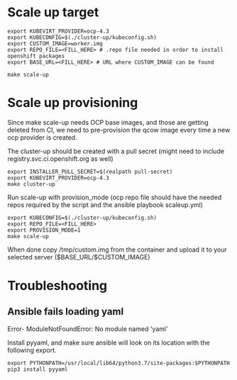 # Scale up target

```
export KUBEVIRT_PROVIDER=ocp-4.3
export KUBECONFIG=$(./cluster-up/kubeconfig.sh)
export CUSTOM_IMAGE=worker.img 
export REPO_FILE=<FILL_HERE> # .repo file needed in order to install openshift packages
export BASE_URL=<FILL_HERE> # URL where CUSTOM_IMAGE can be found

make scale-up
```

# Scale up provisioning
Since make scale-up needs OCP base images, and those are getting deleted from CI,
we need to pre-provision the qcow image every time a new ocp provider is created.

The cluster-up should be created with a pull secret (might need to include registry.svc.ci.openshift.org as well)
```
export INSTALLER_PULL_SECRET=$(realpath pull-secret)
export KUBEVIRT_PROVIDER=ocp-4.3
make cluster-up
```

Run scale-up with provision_mode
(ocp repo file should have the needed repos required by the script and the ansible playbook scaleup.yml)
```
export KUBECONFIG=$(./cluster-up/kubeconfig.sh)
export REPO_FILE=<FILL_HERE>
export PROVISION_MODE=1
make scale-up
```
When done copy /tmp/custom.img from the container and upload it to your selected server (\$BASE_URL/$CUSTOM_IMAGE)

# Troubleshooting

## Ansible fails loading yaml
Error- ModuleNotFoundError: No module named 'yaml'

Install pyyaml, and make sure ansible will look on its location with the following export.
```
export PYTHONPATH=/usr/local/lib64/python3.7/site-packages:$PYTHONPATH
pip3 install pyyaml
```
